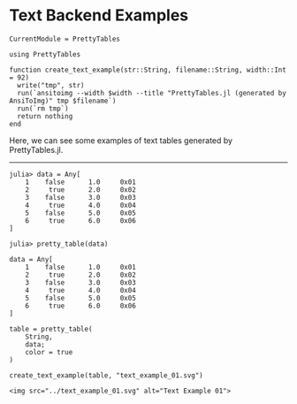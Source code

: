 # Text Backend Examples

```@meta
CurrentModule = PrettyTables
```

```@setup text_examples
using PrettyTables

function create_text_example(str::String, filename::String, width::Int = 92)
  write("tmp", str)
  run(`ansitoimg --width $width --title "PrettyTables.jl (generated by AnsiToImg)" tmp $filename`)
  run(`rm tmp`)
  return nothing
end
```

Here, we can see some examples of text tables generated by PrettyTables.jl.

---

```julia-repl
julia> data = Any[
    1    false      1.0     0x01
    2     true      2.0     0x02
    3    false      3.0     0x03
    4     true      4.0     0x04
    5    false      5.0     0x05
    6     true      6.0     0x06
]

julia> pretty_table(data)
```

```@setup text_examples
data = Any[
    1    false      1.0     0x01
    2     true      2.0     0x02
    3    false      3.0     0x03
    4     true      4.0     0x04
    5    false      5.0     0x05
    6     true      6.0     0x06
]

table = pretty_table(
    String,
    data;
    color = true
)

create_text_example(table, "text_example_01.svg")
```

```@raw html
<img src="../text_example_01.svg" alt="Text Example 01">
```
